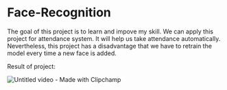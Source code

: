 # Face-Recognition
The goal of this project is to learn and impove my skill. We can apply this project for attendance system. It will help us take attendance automatically. Nevertheless, this project has a disadvantage that we have to retrain the model every time a new face is added.

Result of project:

![Untitled video - Made with Clipchamp](https://github.com/Chthanh/Face-Recognition/assets/88044987/510111cc-23e7-4b4a-a07f-000305a96442)
